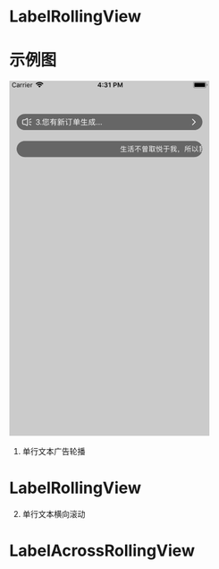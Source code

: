 # LabelRollingView

# 示例图
![image](https://github.com/MrJalen/LabelRollingView/raw/master/LabelRollingView/LabelRollingView/labelRolling.gif)

1. 单行文本广告轮播 
# LabelRollingView

2. 单行文本横向滚动 
# LabelAcrossRollingView
